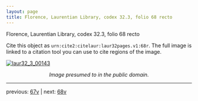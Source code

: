```yaml
---
layout: page
title: Florence, Laurentian Library, codex 32.3, folio 68 recto
---
```


Florence, Laurentian Library, codex 32.3, folio 68 recto

Cite this object as `urn:cite2:citelaur:laur32pages.v1:68r`.  The full image is linked to a citation tool you can use to cite regions of the image.

[![laur32_3_00143](http://www.homermultitext.org/iipsrv?IIIF=/project/homer/pyramidal/deepzoom/citelaur/laur32imgs/v1/laur32_3_00143.tif/full/800,/0/default.jpg)](http://www.homermultitext.org/ict2/?urn=urn:cite2:citelaur:laur32imgs.v1:laur32_3_00143) 

<p style="text-align: center; font-style: italic;">Image presumed to in the public domain.</p>

---

previous: [67v](../67v/) | next: [68v](../68v/)